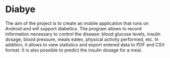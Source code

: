 # Diabye

The aim of the project is to create an mobile application that runs on Android and will support diabetics. The program allows to record information necessary to control the disease: blood glucose levels, insulin dosage, blood pressure, meals eaten, physical activity performed, etc. In addition, it allows to view statistics and export entered data to PDF and CSV format. It is also possible to predict the insulin dosage for a meal.

